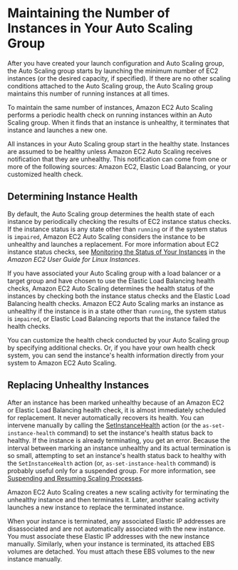 # Maintaining the Number of Instances in Your Auto Scaling Group<a name="as-maintain-instance-levels"></a>

After you have created your launch configuration and Auto Scaling group, the Auto Scaling group starts by launching the minimum number of EC2 instances \(or the desired capacity, if specified\)\. If there are no other scaling conditions attached to the Auto Scaling group, the Auto Scaling group maintains this number of running instances at all times\.

To maintain the same number of instances, Amazon EC2 Auto Scaling performs a periodic health check on running instances within an Auto Scaling group\. When it finds that an instance is unhealthy, it terminates that instance and launches a new one\.

All instances in your Auto Scaling group start in the healthy state\. Instances are assumed to be healthy unless Amazon EC2 Auto Scaling receives notification that they are unhealthy\. This notification can come from one or more of the following sources: Amazon EC2, Elastic Load Balancing, or your customized health check\.

## Determining Instance Health<a name="determine-instance-health"></a>

By default, the Auto Scaling group determines the health state of each instance by periodically checking the results of EC2 instance status checks\. If the instance status is any state other than `running` or if the system status is `impaired`, Amazon EC2 Auto Scaling considers the instance to be unhealthy and launches a replacement\. For more information about EC2 instance status checks, see [Monitoring the Status of Your Instances](http://docs.aws.amazon.com/AWSEC2/latest/UserGuide/using-monitoring.html) in the *Amazon EC2 User Guide for Linux Instances*\.

If you have associated your Auto Scaling group with a load balancer or a target group and have chosen to use the Elastic Load Balancing health checks, Amazon EC2 Auto Scaling determines the health status of the instances by checking both the instance status checks and the Elastic Load Balancing health checks\. Amazon EC2 Auto Scaling marks an instance as unhealthy if the instance is in a state other than `running`, the system status is `impaired`, or Elastic Load Balancing reports that the instance failed the health checks\.

You can customize the health check conducted by your Auto Scaling group by specifying additional checks\. Or, if you have your own health check system, you can send the instance's health information directly from your system to Amazon EC2 Auto Scaling\.

## Replacing Unhealthy Instances<a name="replace-unhealthy-instance"></a>

After an instance has been marked unhealthy because of an Amazon EC2 or Elastic Load Balancing health check, it is almost immediately scheduled for replacement\. It never automatically recovers its health\. You can intervene manually by calling the [SetInstanceHealth](http://docs.aws.amazon.com/autoscaling/ec2/APIReference/API_SetInstanceHealth.html) action \(or the `as-set-instance-health` command\) to set the instance's health status back to healthy\. If the instance is already terminating, you get an error\. Because the interval between marking an instance unhealthy and its actual termination is so small, attempting to set an instance's health status back to healthy with the `SetInstanceHealth` action \(or, `as-set-instance-health` command\) is probably useful only for a suspended group\. For more information, see [Suspending and Resuming Scaling Processes](as-suspend-resume-processes.md)\.

Amazon EC2 Auto Scaling creates a new scaling activity for terminating the unhealthy instance and then terminates it\. Later, another scaling activity launches a new instance to replace the terminated instance\.

When your instance is terminated, any associated Elastic IP addresses are disassociated and are not automatically associated with the new instance\. You must associate these Elastic IP addresses with the new instance manually\. Similarly, when your instance is terminated, its attached EBS volumes are detached\. You must attach these EBS volumes to the new instance manually\.